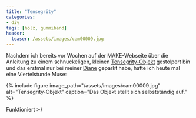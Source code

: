 ```yaml
---
title: "Tensegrity"
categories:
- diy
tags: [holz, gummiband]
header:
  teaser: /assets/images/cam00009.jpg
---
```


Nachdem ich bereits vor Wochen auf der MAKE-Webseite über die Anleitung zu einem schnuckeligen, kleinen [Tensegrity-Objekt](http://makezine.com/2013/04/29/diy-tensegrity/) gestolpert bin und das erstmal nur bei meiner [Diane](http://www.highdefdigest.com/blog/twin-peaks-cooper-tapes/) geparkt habe, hatte ich heute mal eine Viertelstunde Muse:

{% include figure image_path="/assets/images/cam00009.jpg" alt="Tensegrity-Objekt" caption="Das Objekt stellt sich selbstständig auf." %}

Funktioniert :-)